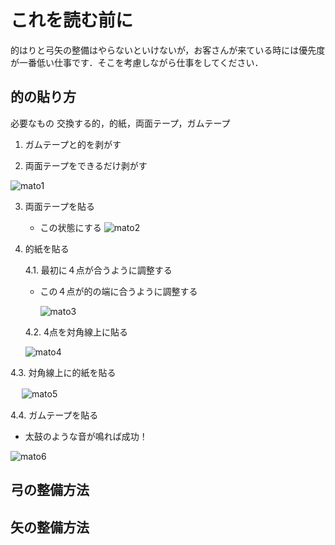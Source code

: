 # これを読む前に

的はりと弓矢の整備はやらないといけないが，お客さんが来ている時には優先度が一番低い仕事です．そこを考慮しながら仕事をしてください．

## 的の貼り方
必要なもの
交換する的，的紙，両面テープ，ガムテープ

1. ガムテープと的を剥がす

2. 両面テープをできるだけ剥がす

  ![mato1](./image/tape1.jpg)
  
3. 両面テープを貼る
   
   - この状態にする
   ![mato2](./image/tape2.jpg)

4. 的紙を貼る
   
   4.1. 最初に４点が合うように調整する
  
   - この４点が的の端に合うように調整する
     
     ![mato3](./image/tape3.jpg)

   4.2. 4点を対角線上に貼る

     ![mato4](./image/tape4.jpg)

  4.3. 対角線上に的紙を貼る

  　  ![mato5](./image/tape5.jpg)

  4.4. ガムテープを貼る

  - 太鼓のような音が鳴れば成功！
    
  ![mato6](./image/tape6.jpg)


## 弓の整備方法

## 矢の整備方法
    
     
     
   
